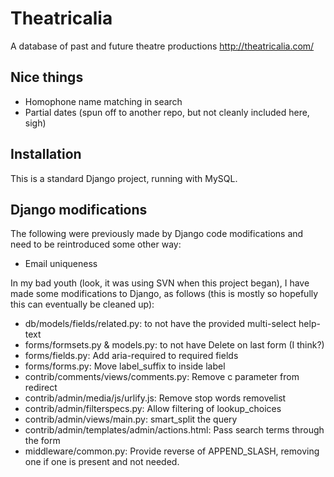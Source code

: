 Theatricalia
============

A database of past and future theatre productions
http://theatricalia.com/

Nice things
-----------

* Homophone name matching in search
* Partial dates (spun off to another repo, but not cleanly included here, sigh)

Installation
------------

This is a standard Django project, running with MySQL.

Django modifications
--------------------

The following were previously made by Django code modifications and need to be
reintroduced some other way:
* Email uniqueness

In my bad youth (look, it was using SVN when this project began), I have made
some modifications to Django, as follows (this is mostly so hopefully this can
eventually be cleaned up):

* db/models/fields/related.py: to not have the provided multi-select help-text
* forms/formsets.py & models.py: to not have Delete on last form (I think?)
* forms/fields.py: Add aria-required to required fields
* forms/forms.py: Move label_suffix to inside label
* contrib/comments/views/comments.py: Remove c parameter from redirect
* contrib/admin/media/js/urlify.js: Remove stop words removelist
* contrib/admin/filterspecs.py: Allow filtering of lookup_choices
* contrib/admin/views/main.py: smart_split the query
* contrib/admin/templates/admin/actions.html: Pass search terms through the form
* middleware/common.py: Provide reverse of APPEND_SLASH, removing one if one is present and not needed.

